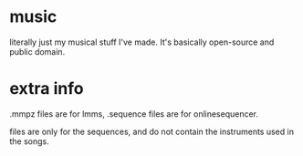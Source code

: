 # music
literally just my musical stuff I've made. It's basically open-source and public domain.

# extra info

.mmpz files are for lmms, .sequence files are for onlinesequencer.

files are only for the sequences, and do not contain the instruments used in the songs.
